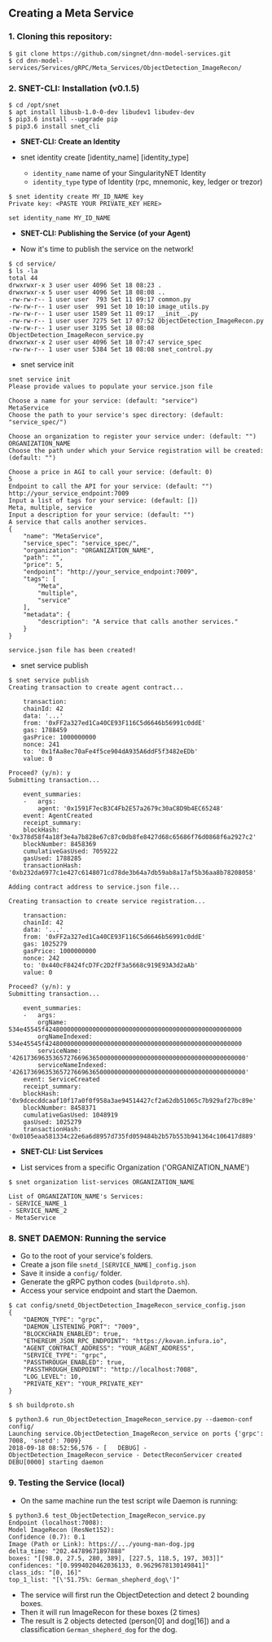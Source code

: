 ## Creating a Meta Service

### 1. Cloning this repository:
```
$ git clone https://github.com/singnet/dnn-model-services.git
$ cd dnn-model-services/Services/gRPC/Meta_Services/ObjectDetection_ImageRecon/
```

### 2. SNET-CLI: Installation (v0.1.5)
```
$ cd /opt/snet
$ apt install libusb-1.0-0-dev libudev1 libudev-dev
$ pip3.6 install --upgrade pip
$ pip3.6 install snet_cli
```

- **SNET-CLI: Create an Identity**

-	snet identity create [identity_name] [identity_type]
	 - `identity_name` name of your SingularityNET Identity
	 - `identity_type` type of Identity (rpc, mnemonic, key, ledger or trezor)
```
$ snet identity create MY_ID_NAME key
Private key: <PASTE YOUR PRIVATE_KEY HERE>

set identity_name MY_ID_NAME
```

- **SNET-CLI: Publishing the Service (of your Agent)**

-   Now it's time to publish the service on the network!

```
$ cd service/
$ ls -la
total 44
drwxrwxr-x 3 user user 4096 Set 18 08:23 .
drwxrwxr-x 5 user user 4096 Set 18 08:08 ..
-rw-rw-r-- 1 user user  793 Set 11 09:17 common.py
-rw-rw-r-- 1 user user  991 Set 10 10:10 image_utils.py
-rw-rw-r-- 1 user user 1589 Set 11 09:17 __init__.py
-rw-rw-r-- 1 user user 7275 Set 17 07:52 ObjectDetection_ImageRecon.py
-rw-rw-r-- 1 user user 3195 Set 18 08:08 ObjectDetection_ImageRecon_service.py
drwxrwxr-x 2 user user 4096 Set 18 07:47 service_spec
-rw-rw-r-- 1 user user 5384 Set 18 08:08 snet_control.py
```
-	snet service init
```	
snet service init
Please provide values to populate your service.json file

Choose a name for your service: (default: "service")
MetaService
Choose the path to your service's spec directory: (default: "service_spec/")

Choose an organization to register your service under: (default: "")
ORGANIZATION_NAME
Choose the path under which your Service registration will be created: (default: "")

Choose a price in AGI to call your service: (default: 0)
5
Endpoint to call the API for your service: (default: "")
http://your_service_endpoint:7009
Input a list of tags for your service: (default: [])
Meta, multiple, service
Input a description for your service: (default: "")
A service that calls another services.
{
    "name": "MetaService",
    "service_spec": "service_spec/",
    "organization": "ORGANIZATION_NAME",
    "path": "",
    "price": 5,
    "endpoint": "http://your_service_endpoint:7009",
    "tags": [
        "Meta",
        "multiple",
        "service"
    ],
    "metadata": {
        "description": "A service that calls another services."
    }
}

service.json file has been created!
```
-	snet service publish
```
$ snet service publish
Creating transaction to create agent contract...

    transaction:
    chainId: 42
    data: '...'
    from: '0xFF2a327ed1Ca40CE93F116C5d6646b56991c0ddE'
    gas: 1788459
    gasPrice: 1000000000
    nonce: 241
    to: '0x1fAa8ec70aFe4f5ce904dA935A6ddF5f3482eEDb'
    value: 0

Proceed? (y/n): y
Submitting transaction...

    event_summaries:
    -   args:
        agent: '0x1591F7ecB3C4Fb2E57a2679c30aC8D9b4EC65248'
    event: AgentCreated
    receipt_summary:
    blockHash: '0x378d58f4a18f3e4a7b828e67c87c0db8fe8427d68c65686f76d0868f6a2927c2'
    blockNumber: 8458369
    cumulativeGasUsed: 7059222
    gasUsed: 1788285
    transactionHash: '0xb232da6977c1e427c6148071cd78de3b64a7db59ab8a17af5b36aa8b78208058'

Adding contract address to service.json file...

Creating transaction to create service registration...

    transaction:
    chainId: 42
    data: '...'
    from: '0xFF2a327ed1Ca40CE93F116C5d6646b56991c0ddE'
    gas: 1025279
    gasPrice: 1000000000
    nonce: 242
    to: '0x440cF8424fcD7Fc2D2fF3a5668c919E93A3d2aAb'
    value: 0

Proceed? (y/n): y
Submitting transaction...

    event_summaries:
    -   args:
        orgName: 534e45545f424800000000000000000000000000000000000000000000000000
        orgNameIndexed: 534e45545f424800000000000000000000000000000000000000000000000000
        serviceName: '4261736963536572766963650000000000000000000000000000000000000000'
        serviceNameIndexed: '4261736963536572766963650000000000000000000000000000000000000000'
    event: ServiceCreated
    receipt_summary:
    blockHash: '0x9dcecddcaaf10f17a0f0f958a3ae94514427cf2a62db51065c7b929af27bc89e'
    blockNumber: 8458371
    cumulativeGasUsed: 1048919
    gasUsed: 1025279
    transactionHash: '0x0105eaa581334c22e6a6d8957d735fd059484b2b57b553b941364c106417d889'
```
- **SNET-CLI: List Services**

- 	List services from a specific Organization ('ORGANIZATION_NAME')
```
$ snet organization list-services ORGANIZATION_NAME

List of ORGANIZATION_NAME's Services:
- SERVICE_NAME_1
- SERVICE_NAME_2
- MetaService

```

### 8. SNET DAEMON: Running the service
-   Go to the root of your service's folders.
-   Create a json file `snetd_[SERVICE_NAME]_config.json`
-   Save it inside a `config/` folder.
-   Generate the gRPC python codes (`buildproto.sh`).
-   Access your service endpoint and start the Daemon.

```
$ cat config/snetd_ObjectDetection_ImageRecon_service_config.json
{
    "DAEMON_TYPE": "grpc",
    "DAEMON_LISTENING_PORT": "7009",
    "BLOCKCHAIN_ENABLED": true,
    "ETHEREUM_JSON_RPC_ENDPOINT": "https://kovan.infura.io",
    "AGENT_CONTRACT_ADDRESS": "YOUR_AGENT_ADDRESS",
    "SERVICE_TYPE": "grpc",
    "PASSTHROUGH_ENABLED": true,
    "PASSTHROUGH_ENDPOINT": "http://localhost:7008",
    "LOG_LEVEL": 10,
    "PRIVATE_KEY": "YOUR_PRIVATE_KEY"
}

$ sh buildproto.sh

$ python3.6 run_ObjectDetection_ImageRecon_service.py --daemon-conf config/
Launching service.ObjectDetection_ImageRecon_service on ports {'grpc': 7008, 'snetd': 7009}
2018-09-18 08:52:56,576 - [   DEBUG] - ObjectDetection_ImageRecon_service - DetectReconServicer created
DEBU[0000] starting daemon
```

### 9. Testing the Service (local)

-	On the same machine run the test script wile Daemon is running:
```
$ python3.6 test_ObjectDetection_ImageRecon_service.py 
Endpoint (localhost:7008): 
Model ImageRecon (ResNet152): 
Confidence (0.7): 0.1
Image (Path or Link): https://.../young-man-dog.jpg
delta_time: "202.44789671897888"
boxes: "[[98.0, 27.5, 280, 389], [227.5, 118.5, 197, 303]]"
confidences: "[0.9994020462036133, 0.9629678130149841]"
class_ids: "[0, 16]"
top_1_list: "[\'51.75%: German_shepherd_dog\']"
```
-   The service will first run the ObjectDetection and detect 2 bounding boxes.
-   Then it will run ImageRecon for these boxes (2 times)
-   The result is 2 objects detected (person[0] and dog[16]) and a classification `German_shepherd_dog` for the dog. 
